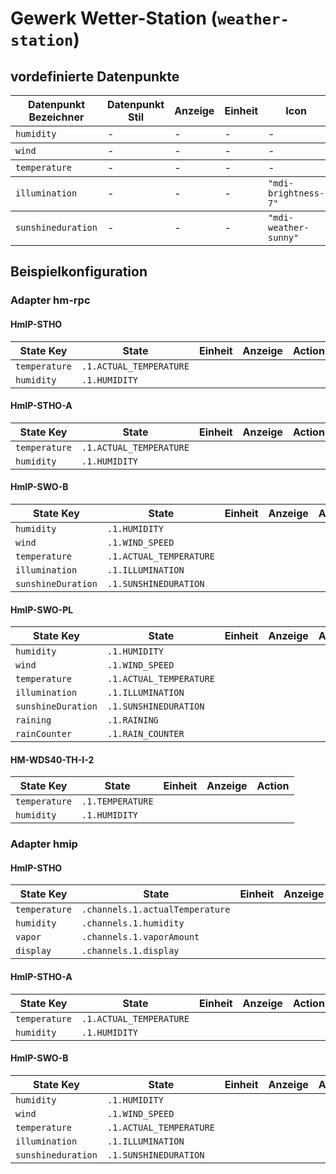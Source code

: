 
# Gewerk Wetter-Station (`weather-station`)

## vordefinierte Datenpunkte

<table><thead><tr><th>Datenpunkt Bezeichner</th><th>Datenpunkt Stil</th><th>Anzeige</th><th>Einheit</th><th>Icon</th><th>Icon Stil</th></tr></thead>
<tbody><tr><td><code>humidity</code></td><td>-</td><td>-</td><td>-</td><td>-</td><td>-</td></tr></tbody>
<tbody><tr><td><code>wind</code></td><td>-</td><td>-</td><td>-</td><td>-</td><td>-</td></tr></tbody>
<tbody><tr><td><code>temperature</code></td><td>-</td><td>-</td><td>-</td><td>-</td><td>-</td></tr></tbody>
<tbody><tr><td><code>illumination</code></td><td>-</td><td>-</td><td>-</td><td><code>"mdi-brightness-7"</code></td><td>-</td></tr></tbody>
<tbody><tr><td><code>sunshineduration</code></td><td>-</td><td>-</td><td>-</td><td><code>"mdi-weather-sunny"</code></td><td>-</td></tr></tbody>
</table>

## Beispielkonfiguration


### Adapter hm-rpc


#### HmIP-STHO

<table><thead><tr>
<th>State Key</th>
<th>State</th>
<th>Einheit</th>
<th>Anzeige</th>
<th>Action</th>
</thead><tbody>
<tr>
<td><code>temperature</td>
<td><code>.1.ACTUAL_TEMPERATURE</code></td>
<td><code></code></td>
<td></td>
<td><code></code></td>
</tr>
<tr>
<td><code>humidity</td>
<td><code>.1.HUMIDITY</code></td>
<td><code></code></td>
<td></td>
<td><code></code></td>
</tr>
</tbody></table>

#### HmIP-STHO-A

<table><thead><tr>
<th>State Key</th>
<th>State</th>
<th>Einheit</th>
<th>Anzeige</th>
<th>Action</th>
</thead><tbody>
<tr>
<td><code>temperature</td>
<td><code>.1.ACTUAL_TEMPERATURE</code></td>
<td><code></code></td>
<td></td>
<td><code></code></td>
</tr>
<tr>
<td><code>humidity</td>
<td><code>.1.HUMIDITY</code></td>
<td><code></code></td>
<td></td>
<td><code></code></td>
</tr>
</tbody></table>

#### HmIP-SWO-B

<table><thead><tr>
<th>State Key</th>
<th>State</th>
<th>Einheit</th>
<th>Anzeige</th>
<th>Action</th>
</thead><tbody>
<tr>
<td><code>humidity</td>
<td><code>.1.HUMIDITY</code></td>
<td><code></code></td>
<td></td>
<td><code></code></td>
</tr>
<tr>
<td><code>wind</td>
<td><code>.1.WIND_SPEED</code></td>
<td><code></code></td>
<td></td>
<td><code></code></td>
</tr>
<tr>
<td><code>temperature</td>
<td><code>.1.ACTUAL_TEMPERATURE</code></td>
<td><code></code></td>
<td></td>
<td><code></code></td>
</tr>
<tr>
<td><code>illumination</td>
<td><code>.1.ILLUMINATION</code></td>
<td><code></code></td>
<td></td>
<td><code></code></td>
</tr>
<tr>
<td><code>sunshineDuration</td>
<td><code>.1.SUNSHINEDURATION</code></td>
<td><code></code></td>
<td></td>
<td><code></code></td>
</tr>
</tbody></table>

#### HmIP-SWO-PL

<table><thead><tr>
<th>State Key</th>
<th>State</th>
<th>Einheit</th>
<th>Anzeige</th>
<th>Action</th>
</thead><tbody>
<tr>
<td><code>humidity</td>
<td><code>.1.HUMIDITY</code></td>
<td><code></code></td>
<td></td>
<td><code></code></td>
</tr>
<tr>
<td><code>wind</td>
<td><code>.1.WIND_SPEED</code></td>
<td><code></code></td>
<td></td>
<td><code></code></td>
</tr>
<tr>
<td><code>temperature</td>
<td><code>.1.ACTUAL_TEMPERATURE</code></td>
<td><code></code></td>
<td></td>
<td><code></code></td>
</tr>
<tr>
<td><code>illumination</td>
<td><code>.1.ILLUMINATION</code></td>
<td><code></code></td>
<td></td>
<td><code></code></td>
</tr>
<tr>
<td><code>sunshineDuration</td>
<td><code>.1.SUNSHINEDURATION</code></td>
<td><code></code></td>
<td></td>
<td><code></code></td>
</tr>
<tr>
<td><code>raining</td>
<td><code>.1.RAINING</code></td>
<td><code></code></td>
<td></td>
<td><code></code></td>
</tr>
<tr>
<td><code>rainCounter</td>
<td><code>.1.RAIN_COUNTER</code></td>
<td><code></code></td>
<td></td>
<td><code></code></td>
</tr>
</tbody></table>

#### HM-WDS40-TH-I-2

<table><thead><tr>
<th>State Key</th>
<th>State</th>
<th>Einheit</th>
<th>Anzeige</th>
<th>Action</th>
</thead><tbody>
<tr>
<td><code>temperature</td>
<td><code>.1.TEMPERATURE</code></td>
<td><code></code></td>
<td></td>
<td><code></code></td>
</tr>
<tr>
<td><code>humidity</td>
<td><code>.1.HUMIDITY</code></td>
<td><code></code></td>
<td></td>
<td><code></code></td>
</tr>
</tbody></table>

### Adapter hmip


#### HmIP-STHO

<table><thead><tr>
<th>State Key</th>
<th>State</th>
<th>Einheit</th>
<th>Anzeige</th>
<th>Action</th>
</thead><tbody>
<tr>
<td><code>temperature</td>
<td><code>.channels.1.actualTemperature</code></td>
<td><code></code></td>
<td></td>
<td><code></code></td>
</tr>
<tr>
<td><code>humidity</td>
<td><code>.channels.1.humidity</code></td>
<td><code></code></td>
<td></td>
<td><code></code></td>
</tr>
<tr>
<td><code>vapor</td>
<td><code>.channels.1.vaporAmount</code></td>
<td><code></code></td>
<td></td>
<td><code></code></td>
</tr>
<tr>
<td><code>display</td>
<td><code>.channels.1.display</code></td>
<td><code></code></td>
<td></td>
<td><code></code></td>
</tr>
</tbody></table>

#### HmIP-STHO-A

<table><thead><tr>
<th>State Key</th>
<th>State</th>
<th>Einheit</th>
<th>Anzeige</th>
<th>Action</th>
</thead><tbody>
<tr>
<td><code>temperature</td>
<td><code>.1.ACTUAL_TEMPERATURE</code></td>
<td><code></code></td>
<td></td>
<td><code></code></td>
</tr>
<tr>
<td><code>humidity</td>
<td><code>.1.HUMIDITY</code></td>
<td><code></code></td>
<td></td>
<td><code></code></td>
</tr>
</tbody></table>

#### HmIP-SWO-B

<table><thead><tr>
<th>State Key</th>
<th>State</th>
<th>Einheit</th>
<th>Anzeige</th>
<th>Action</th>
</thead><tbody>
<tr>
<td><code>humidity</td>
<td><code>.1.HUMIDITY</code></td>
<td><code></code></td>
<td></td>
<td><code></code></td>
</tr>
<tr>
<td><code>wind</td>
<td><code>.1.WIND_SPEED</code></td>
<td><code></code></td>
<td></td>
<td><code></code></td>
</tr>
<tr>
<td><code>temperature</td>
<td><code>.1.ACTUAL_TEMPERATURE</code></td>
<td><code></code></td>
<td></td>
<td><code></code></td>
</tr>
<tr>
<td><code>illumination</td>
<td><code>.1.ILLUMINATION</code></td>
<td><code></code></td>
<td></td>
<td><code></code></td>
</tr>
<tr>
<td><code>sunshineduration</td>
<td><code>.1.SUNSHINEDURATION</code></td>
<td><code></code></td>
<td></td>
<td><code></code></td>
</tr>
</tbody></table>